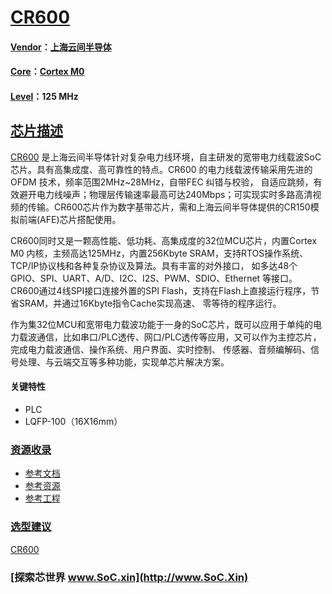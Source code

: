 ﻿# [CR600](https://github.com/SoCXin/CR600)

#### [Vendor](https://github.com/SoCXin/Vendor)：[上海云间半导体](http://www.cloudersemi.com/)
#### [Core](https://github.com/SoCXin/Cortex)：[Cortex M0](https://github.com/SoCXin/CM0)
#### [Level](https://github.com/SoCXin/Level)：125 MHz

## [芯片描述](https://github.com/SoCXin/CR600/wiki)

[CR600](https://github.com/SoCXin/CR600) 是上海云间半导体针对复杂电力线环境，自主研发的宽带电力线载波SoC芯片。具有高集成度、高可靠性的特点。CR600 的电力线载波传输采用先进的OFDM 技术，频率范围2MHz~28MHz，自带FEC 纠错与校验， 自适应跳频，有效避开电力线噪声；物理层传输速率最高可达240Mbps；可实现实时多路高清视频的传输。CR600芯片作为数字基带芯片，需和上海云间半导体提供的CR150模拟前端(AFE)芯片搭配使用。

CR600同时又是一颗高性能、低功耗、高集成度的32位MCU芯片，内置Cortex M0 内核，主频高达125MHz，内置256Kbyte SRAM，支持RTOS操作系统、TCP/IP协议栈和各种复杂协议及算法。具有丰富的对外接口， 如多达48个GPIO、SPI、UART、A/D、I2C、I2S、PWM、SDIO、Ethernet 等接口。CR600通过4线SPI接口连接外置的SPI Flash，支持在Flash上直接运行程序，节省SRAM，并通过16Kbyte指令Cache实现高速、 零等待的程序运行。

作为集32位MCU和宽带电力载波功能于一身的SoC芯片，既可以应用于单纯的电力载波通信，比如串口/PLC透传、网口/PLC透传等应用，又可以作为主控芯片，完成电力载波通信、操作系统、用户界面、实时控制、 传感器、音频编解码、信号处理、与云端交互等多种功能，实现单芯片解决方案。



#### 关键特性

* PLC
* LQFP-100（16X16mm）

### [资源收录](https://github.com/SoCXin)

* [参考文档](docs/)
* [参考资源](src/)
* [参考工程](project/)

### [选型建议](https://github.com/SoCXin)

[CR600](https://github.com/SoCXin/CR600)

###  [探索芯世界 www.SoC.xin](http://www.SoC.Xin)
